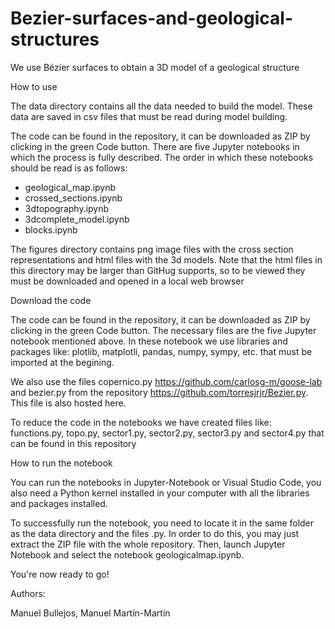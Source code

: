 # Bezier-surfaces-and-geological-structures

We use Bézier surfaces to obtain a 3D model of a geological structure


How to use

The data directory contains all the data needed to build the model. These data are saved in csv files that must be read during model building.

The code can be found in the repository, it can be downloaded as ZIP by clicking in the green Code button. There are five Jupyter notebooks in which the process is fully described. The order in which these notebooks should be read is as follows:

- geological_map.ipynb
- crossed_sections.ipynb
- 3dtopography.ipynb
- 3dcomplete_model.ipynb
- blocks.ipynb
  
The figures directory contains png image files with the cross section representations and html files with the 3d models. Note that the html files in this directory may be larger than GitHug supports, so to be viewed they must be downloaded and opened in a local web browser

Download the code

The code can be found in the repository, it can be downloaded as ZIP by clicking in the green Code button. The necessary files are the five Jupyter notebook mentioned above. In these notebook we use libraries and packages like: plotlib, matplotli, pandas, numpy, sympy, etc. that must be imported at the begining. 


We also use the files copernico.py https://github.com/carlosg-m/goose-lab and bezier.py from the repository https://github.com/torresjrjr/Bezier.py. This file is also hosted here.

To reduce the code in the notebooks we have created files like: functions.py, topo.py, sector1.py, sector2.py, sector3.py and sector4.py that can be found in this repository

How to run the notebook

You can run the notebooks in Jupyter-Notebook or Visual Studio Code, you also need a Python kernel installed in your computer with all the libraries and packages installed.

To successfully run the notebook, you need to locate it in the same folder as the data directory and the files .py. In order to do this, you may just extract the ZIP file with the whole repository. Then, launch Jupyter Notebook and select the notebook geologicalmap.ipynb. 

You're now ready to go!

Authors:

Manuel Bullejos, Manuel Martín-Martín
